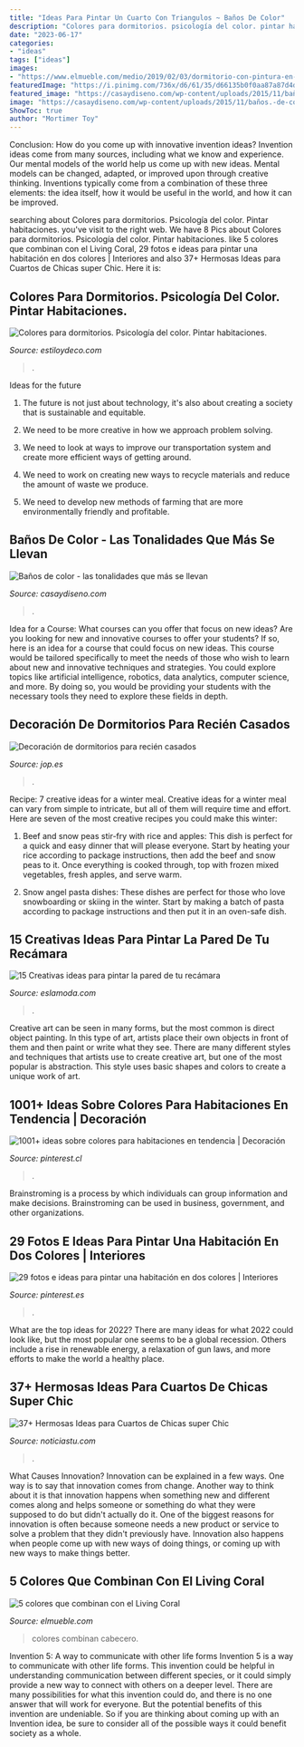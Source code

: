 ```yaml
---
title: "Ideas Para Pintar Un Cuarto Con Triangulos ~ Baños De Color"
description: "Colores para dormitorios. psicología del color. pintar habitaciones."
date: "2023-06-17"
categories:
- "ideas"
tags: ["ideas"]
images:
- "https://www.elmueble.com/medio/2019/02/03/dormitorio-con-pintura-en-living-coral-y-cabecero-xl-gris-y-ropa-de-cama-rosa_1e39bc47_1397x2000.jpg"
featuredImage: "https://i.pinimg.com/736x/d6/61/35/d66135b0f0aa87a87d4d44fe73a99ec2.jpg"
featured_image: "https://casaydiseno.com/wp-content/uploads/2015/11/baños.-de-color-naranja.jpeg"
image: "https://casaydiseno.com/wp-content/uploads/2015/11/baños.-de-color-naranja.jpeg"
ShowToc: true
author: "Mortimer Toy"
---
```



Conclusion: How do you come up with innovative invention ideas?
Invention ideas come from many sources, including what we know and experience. Our mental models of the world help us come up with new ideas. Mental models can be changed, adapted, or improved upon through creative thinking. Inventions typically come from a combination of these three elements: the idea itself, how it would be useful in the world, and how it can be improved.

	

		
searching about Colores para dormitorios. Psicología del color. Pintar habitaciones. you've visit to the right web. We have 8 Pics about Colores para dormitorios. Psicología del color. Pintar habitaciones. like 5 colores que combinan con el Living Coral, 29 fotos e ideas para pintar una habitación en dos colores | Interiores and also 37+ Hermosas Ideas para Cuartos de Chicas super Chic. Here it is:
		
    
## Colores Para Dormitorios. Psicología Del Color. Pintar Habitaciones.

<img loading=lazy src="http://www.estiloydeco.com/wp-content/uploads/2017/08/colores-para-dormitorios-5.jpg" onerror="this.onerror=null;this.src='https://tse4.mm.bing.net/th?id=OIP.fk0kaL0NaDDmJsWU4jnLlwHaHR&amp;pid=15.1';" alt="Colores para dormitorios. Psicología del color. Pintar habitaciones.">

_Source: estiloydeco.com_

>. 

	

Ideas for the future
1. The future is not just about technology, it's also about creating a society that is sustainable and equitable.
2. We need to be more creative in how we approach problem solving.

3. We need to look at ways to improve our transportation system and create more efficient ways of getting around.

4. We need to work on creating new ways to recycle materials and reduce the amount of waste we produce.

5. We need to develop new methods of farming that are more environmentally friendly and profitable.

    
## Baños De Color - Las Tonalidades Que Más Se Llevan

<img loading=lazy src="https://casaydiseno.com/wp-content/uploads/2015/11/baños.-de-color-naranja.jpeg" onerror="this.onerror=null;this.src='https://tse2.mm.bing.net/th?id=OIP.76ejFFvazIy_-yPyfiKGnAHaJ3&amp;pid=15.1';" alt="Baños de color - las tonalidades que más se llevan">

_Source: casaydiseno.com_

>. 

	

Idea for a Course: What courses can you offer that focus on new ideas?
Are you looking for new and innovative courses to offer your students? If so, here is an idea for a course that could focus on new ideas. This course would be tailored specifically to meet the needs of those who wish to learn about new and innovative techniques and strategies. You could explore topics like artificial intelligence, robotics, data analytics, computer science, and more. By doing so, you would be providing your students with the necessary tools they need to explore these fields in depth.

    
## Decoración De Dormitorios Para Recién Casados

<img loading=lazy src="http://www.jop.es/decoracion-manualidades/2013/09/Dormitorios-para-matrimonios.jpg" onerror="this.onerror=null;this.src='https://tse1.mm.bing.net/th?id=OIP.vyg5NykNz8H1qCgd_jbAHQHaDs&amp;pid=15.1';" alt="Decoración de dormitorios para recién casados">

_Source: jop.es_

>. 

	

Recipe: 7 creative ideas for a winter meal.
Creative ideas for a winter meal can vary from simple to intricate, but all of them will require time and effort. Here are seven of the most creative recipes you could make this winter: 
1. Beef and snow peas stir-fry with rice and apples: This dish is perfect for a quick and easy dinner that will please everyone. Start by heating your rice according to package instructions, then add the beef and snow peas to it. Once everything is cooked through, top with frozen mixed vegetables, fresh apples, and serve warm. 

2. Snow angel pasta dishes: These dishes are perfect for those who love snowboarding or skiing in the winter. Start by making a batch of pasta according to package instructions and then put it in an oven-safe dish.

    
## 15 Creativas Ideas Para Pintar La Pared De Tu Recámara

<img loading=lazy src="https://eslamoda.com/wp-content/uploads/sites/2/2015/10/pared-arbol.jpg" onerror="this.onerror=null;this.src='https://tse2.mm.bing.net/th?id=OIP._3O3MNPApu1_WeDy-7L-LQHaHr&amp;pid=15.1';" alt="15 Creativas ideas para pintar la pared de tu recámara">

_Source: eslamoda.com_

>. 

	

Creative art can be seen in many forms, but the most common is direct object painting. In this type of art, artists place their own objects in front of them and then paint or write what they see. There are many different styles and techniques that artists use to create creative art, but one of the most popular is abstraction. This style uses basic shapes and colors to create a unique work of art.

    
## 1001+ Ideas Sobre Colores Para Habitaciones En Tendencia | Decoración

<img loading=lazy src="https://i.pinimg.com/736x/c2/fa/46/c2fa46a767f6e59614a0141a149e716a.jpg" onerror="this.onerror=null;this.src='https://tse2.mm.bing.net/th?id=OIP.Cu8ALmEZ0m1qRPg8drdRsAHaJk&amp;pid=15.1';" alt="1001+ ideas sobre colores para habitaciones en tendencia | Decoración">

_Source: pinterest.cl_

>. 

	

Brainstroming is a process by which individuals can group information and make decisions. Brainstroming can be used in business, government, and other organizations.

    
## 29 Fotos E Ideas Para Pintar Una Habitación En Dos Colores | Interiores

<img loading=lazy src="https://i.pinimg.com/736x/d6/61/35/d66135b0f0aa87a87d4d44fe73a99ec2.jpg" onerror="this.onerror=null;this.src='https://tse4.mm.bing.net/th?id=OIP.3Bui6A6_cKxRNrLUgX8VHQHaE5&amp;pid=15.1';" alt="29 fotos e ideas para pintar una habitación en dos colores | Interiores">

_Source: pinterest.es_

>. 

	

What are the top ideas for 2022?
There are many ideas for what 2022 could look like, but the most popular one seems to be a global recession. Others include a rise in renewable energy, a relaxation of gun laws, and more efforts to make the world a healthy place.

    
## 37+ Hermosas Ideas Para Cuartos De Chicas Super Chic

<img loading=lazy src="https://noticiastu.com/wp-content/uploads/2020/09/Cuartos-de-Chicas-3.jpg" onerror="this.onerror=null;this.src='https://tse4.mm.bing.net/th?id=OIP.wig4p--k1pHmMhoxDEaB1QHaI6&amp;pid=15.1';" alt="37+ Hermosas Ideas para Cuartos de Chicas super Chic">

_Source: noticiastu.com_

>. 

	

What Causes Innovation?
Innovation can be explained in a few ways. One way is to say that innovation comes from change. Another way to think about it is that innovation happens when something new and different comes along and helps someone or something do what they were supposed to do but didn't actually do it. 
One of the biggest reasons for innovation is often because someone needs a new product or service to solve a problem that they didn't previously have. Innovation also happens when people come up with new ways of doing things, or coming up with new ways to make things better.

    
## 5 Colores Que Combinan Con El Living Coral

<img loading=lazy src="https://www.elmueble.com/medio/2019/02/03/dormitorio-con-pintura-en-living-coral-y-cabecero-xl-gris-y-ropa-de-cama-rosa_1e39bc47_1397x2000.jpg" onerror="this.onerror=null;this.src='https://tse1.mm.bing.net/th?id=OIP.nwkkBVqH--0jO3OzfiZB2QHaKm&amp;pid=15.1';" alt="5 colores que combinan con el Living Coral">

_Source: elmueble.com_

>colores combinan cabecero. 

	

Invention 5: A way to communicate with other life forms
Invention 5 is a way to communicate with other life forms. This invention could be helpful in understanding communication between different species, or it could simply provide a new way to connect with others on a deeper level. There are many possibilities for what this invention could do, and there is no one answer that will work for everyone. But the potential benefits of this invention are undeniable. So if you are thinking about coming up with an Invention idea, be sure to consider all of the possible ways it could benefit society as a whole.

